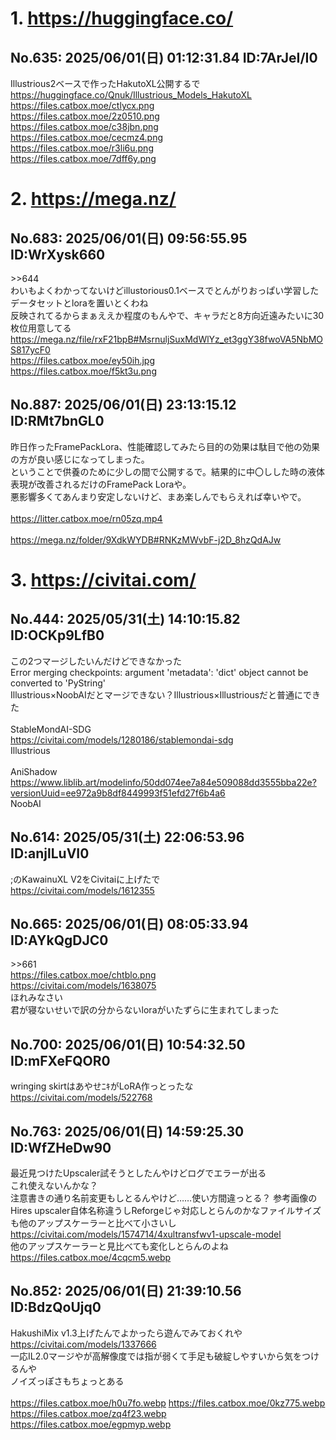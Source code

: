 # 1. https://huggingface.co/
## No.635:	2025/06/01(日) 01:12:31.84 ID:7ArJeI/I0
 Illustrious2ベースで作ったHakutoXL公開するで <br> <a href='https://huggingface.co/Qnuk/Illustrious_Models_HakutoXL'>https://huggingface.co/Qnuk/Illustrious_Models_HakutoXL</a> <br> <a href='https://files.catbox.moe/ctlycx.png'>https://files.catbox.moe/ctlycx.png</a> <br> <a href='https://files.catbox.moe/2z0510.png'>https://files.catbox.moe/2z0510.png</a> <br> <a href='https://files.catbox.moe/c38jbn.png'>https://files.catbox.moe/c38jbn.png</a> <br> <a href='https://files.catbox.moe/cecmz4.png'>https://files.catbox.moe/cecmz4.png</a> <br> <a href='https://files.catbox.moe/r3li6u.png'>https://files.catbox.moe/r3li6u.png</a> <br> <a href='https://files.catbox.moe/7dff6y.png'>https://files.catbox.moe/7dff6y.png</a> 
<br>

# 2. https://mega.nz/
## No.683:	2025/06/01(日) 09:56:55.95 ID:WrXysk660
 \>\>644 <br> わいもよくわかってないけどillustorious0.1ベースでとんがりおっぱい学習したデータセットとloraを置いとくわね <br> 反映されてるからまぁええか程度のもんやで、キャラだと8方向近遠みたいに30枚位用意してる <br> <a href='https://mega.nz/file/rxF21bpB#MsrnuljSuxMdWlYz_et3ggY38fwoVA5NbMOS817ycF0'>https://mega.nz/file/rxF21bpB#MsrnuljSuxMdWlYz_et3ggY38fwoVA5NbMOS817ycF0</a> <br> <a href='https://files.catbox.moe/ey50ih.jpg'>https://files.catbox.moe/ey50ih.jpg</a> <br> <a href='https://files.catbox.moe/f5kt3u.png'>https://files.catbox.moe/f5kt3u.png</a> 
<br>

## No.887:	2025/06/01(日) 23:13:15.12 ID:RMt7bnGL0
 昨日作ったFramePackLora、性能確認してみたら目的の効果は駄目で他の効果の方が良い感じになってしまった。 <br> ということで供養のために少しの間で公開するで。結果的に中〇しした時の液体表現が改善されるだけのFramePack Loraや。 <br> 悪影響多くてあんまり安定しないけど、まあ楽しんでもらえれば幸いやで。 <br>  <br> <a href='https://litter.catbox.moe/rn05zq.mp4'>https://litter.catbox.moe/rn05zq.mp4</a> <br>  <br> <a href='https://mega.nz/folder/9XdkWYDB#RNKzMWvbF-j2D_8hzQdAJw'>https://mega.nz/folder/9XdkWYDB#RNKzMWvbF-j2D_8hzQdAJw</a> 
<br>

# 3. https://civitai.com/
## No.444:	2025/05/31(土) 14:10:15.82 ID:OCKp9LfB0
 この2つマージしたいんだけどできなかった <br> Error merging checkpoints: argument 'metadata': 'dict' object cannot be converted to 'PyString' <br> Illustrious×NoobAIだとマージできない？Illustrious×Illustriousだと普通にできた <br>  <br> StableMondAI-SDG <br> <a href='https://civitai.com/models/1280186/stablemondai-sdg'>https://civitai.com/models/1280186/stablemondai-sdg</a> <br> Illustrious <br>  <br> AniShadow <br> <a href='https://www.liblib.art/modelinfo/50dd074ee7a84e509088dd3555bba22e?versionUuid=ee972a9b8df8449993f51efd27f6b4a6'>https://www.liblib.art/modelinfo/50dd074ee7a84e509088dd3555bba22e?versionUuid=ee972a9b8df8449993f51efd27f6b4a6</a> <br> NoobAI 
<br>

## No.614:	2025/05/31(土) 22:06:53.96 ID:anjlLuVI0
 ;のKawainuXL V2をCivitaiに上げたで <br> <a href='https://civitai.com/models/1612355'>https://civitai.com/models/1612355</a> 
<br>

## No.665:	2025/06/01(日) 08:05:33.94 ID:AYkQgDJC0
 \>\>661 <br> <a href='https://files.catbox.moe/chtblo.png'>https://files.catbox.moe/chtblo.png</a> <br> <a href='https://civitai.com/models/1638075'>https://civitai.com/models/1638075</a> <br> ほれみなさい <br> 君が寝ないせいで訳の分からないloraがいたずらに生まれてしまった 
<br>

## No.700:	2025/06/01(日) 10:54:32.50 ID:mFXeFQOR0
 wringing skirtはあやせﾆｷがLoRA作っとったな <br> <a href='https://civitai.com/models/522768'>https://civitai.com/models/522768</a> 
<br>

## No.763:	2025/06/01(日) 14:59:25.30 ID:WfZHeDw90
 最近見つけたUpscaler試そうとしたんやけどログでエラーが出る <br> これ使えないんかな？ <br> 注意書きの通り名前変更もしとるんやけど……使い方間違っとる？ 参考画像のHires upscaler自体名称違うしReforgeじゃ対応しとらんのかなファイルサイズも他のアップスケーラーと比べて小さいし <br> <a href='https://civitai.com/models/1574714/4xultransfwv1-upscale-model'>https://civitai.com/models/1574714/4xultransfwv1-upscale-model</a> <br> 他のアップスケーラーと見比べても変化しとらんのよね <br> <a href='https://files.catbox.moe/4cqcm5.webp'>https://files.catbox.moe/4cqcm5.webp</a> 
<br>

## No.852:	2025/06/01(日) 21:39:10.56 ID:BdzQoUjq0
 HakushiMix v1.3上げたんでよかったら遊んでみておくれや <br> <a href='https://civitai.com/models/1337666'>https://civitai.com/models/1337666</a> <br> 一応IL2.0マージやが高解像度では指が弱くて手足も破綻しやすいから気をつけるんや <br> ノイズっぽさもちょっとある <br>  <br> <a href='https://files.catbox.moe/h0u7fo.webp'>https://files.catbox.moe/h0u7fo.webp</a> <a href='https://files.catbox.moe/0kz775.webp'>https://files.catbox.moe/0kz775.webp</a> <br> <a href='https://files.catbox.moe/zq4f23.webp'>https://files.catbox.moe/zq4f23.webp</a> <a href='https://files.catbox.moe/egpmyp.webp'>https://files.catbox.moe/egpmyp.webp</a> 
<br>

